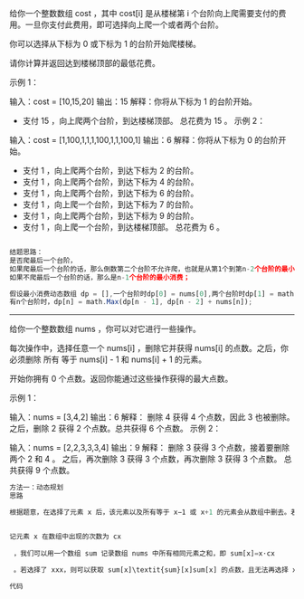 给你一个整数数组 cost ，其中 cost[i] 是从楼梯第 i 个台阶向上爬需要支付的费用。一旦你支付此费用，即可选择向上爬一个或者两个台阶。

你可以选择从下标为 0 或下标为 1 的台阶开始爬楼梯。

请你计算并返回达到楼梯顶部的最低花费。

 

示例 1：

输入：cost = [10,15,20]
输出：15
解释：你将从下标为 1 的台阶开始。
- 支付 15 ，向上爬两个台阶，到达楼梯顶部。
总花费为 15 。
示例 2：

输入：cost = [1,100,1,1,1,100,1,1,100,1]
输出：6
解释：你将从下标为 0 的台阶开始。
- 支付 1 ，向上爬两个台阶，到达下标为 2 的台阶。
- 支付 1 ，向上爬两个台阶，到达下标为 4 的台阶。
- 支付 1 ，向上爬两个台阶，到达下标为 6 的台阶。
- 支付 1 ，向上爬一个台阶，到达下标为 7 的台阶。
- 支付 1 ，向上爬两个台阶，到达下标为 9 的台阶。
- 支付 1 ，向上爬一个台阶，到达楼梯顶部。
总花费为 6 。

```js

结题思路：
是否爬最后一个台阶，
如果爬最后一个台阶的话，那么倒数第二个台阶不允许爬，也就是从第1个到第n-2个台阶的最小消费加上最后一个台阶的消费；
如果不爬最后一个台阶的话，那么是n-1个台阶的最小消费；

假设最小消费动态数组 dp = [],一个台阶时dp[0] = nums[0],两个台阶时dp[1] = math.Max(nums[0], nums[1]),
有n个台阶时，dp[n] = math.Max(dp[n - 1], dp[n - 2] + nums[n]);
```

---

给你一个整数数组 nums ，你可以对它进行一些操作。

每次操作中，选择任意一个 nums[i] ，删除它并获得 nums[i] 的点数。之后，你必须删除 所有 等于 nums[i] - 1 和 nums[i] + 1 的元素。

开始你拥有 0 个点数。返回你能通过这些操作获得的最大点数。

 

示例 1：

输入：nums = [3,4,2]
输出：6
解释：
删除 4 获得 4 个点数，因此 3 也被删除。
之后，删除 2 获得 2 个点数。总共获得 6 个点数。
示例 2：

输入：nums = [2,2,3,3,3,4]
输出：9
解释：
删除 3 获得 3 个点数，接着要删除两个 2 和 4 。
之后，再次删除 3 获得 3 个点数，再次删除 3 获得 3 个点数。
总共获得 9 个点数。

```js
方法一：动态规划
思路

根据题意，在选择了元素 x 后，该元素以及所有等于 x−1 或 x+1 的元素会从数组中删去。若还有多个值为 x 的元素，由于所有等于 x−1x-1x−1 或 x+1 的元素已经被删除，我们可以直接删除 x 并获得其点数。因此若选择了 x，所有等于 x 的元素也应一同被选择，以尽可能多地获得点数。


记元素 x 在数组中出现的次数为 cx
​
 ，我们可以用一个数组 sum 记录数组 nums 中所有相同元素之和，即 sum[x]=x⋅cx
​
 。若选择了 xxx，则可以获取 sum[x]\textit{sum}[x]sum[x] 的点数，且无法再选择 x−1x-1x−1 和 x+1x+1x+1。这与「198. 打家劫舍」是一样的，在统计出 sum\textit{sum}sum 数组后，读者可参考「198. 打家劫舍的官方题解」中的动态规划过程计算出答案。

代码
```

